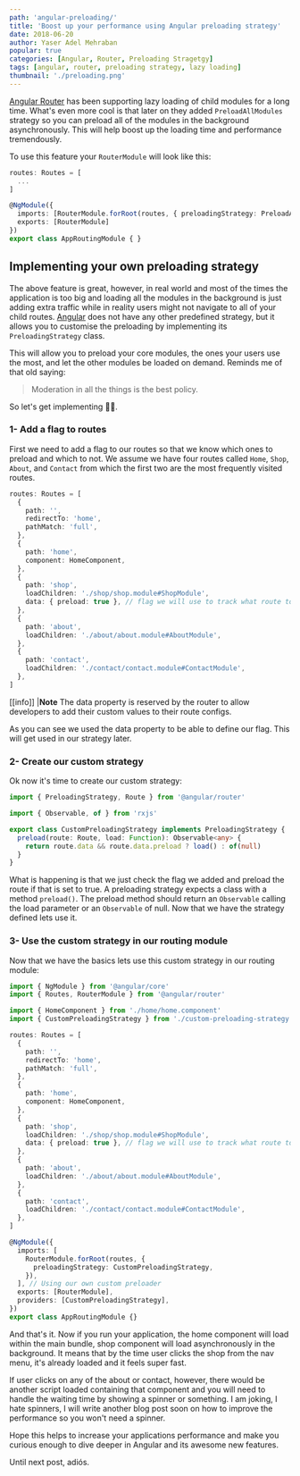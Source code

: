 ```yaml
---
path: 'angular-preloading/'
title: 'Boost up your performance using Angular preloading strategy'
date: 2018-06-20
author: Yaser Adel Mehraban
popular: true
categories: [Angular, Router, Preloading Stragetgy]
tags: [angular, router, preloading strategy, lazy loading]
thumbnail: './preloading.png'
---
```


[Angular Router](https://angular.io/api/router/Router) has been supporting lazy loading of child modules for a long time. What's even more cool is that later on they added `PreloadAllModules` strategy so you can preload all of the modules in the background asynchronously. This will help boost up the loading time and performance tremendously.

<!--more-->

To use this feature your `RouterModule` will look like this:

```typescript
routes: Routes = [
  ...
]

@NgModule({
  imports: [RouterModule.forRoot(routes, { preloadingStrategy: PreloadAllModules })],
  exports: [RouterModule]
})
export class AppRoutingModule { }
```

## Implementing your own preloading strategy

The above feature is great, however, in real world and most of the times the application is too big and loading all the modules in the background is just adding extra traffic while in reality users might not navigate to all of your child routes. [Angular](https://angular.io/) does not have any other predefined strategy, but it allows you to customise the preloading by implementing its `PreloadingStrategy` class.

This will allow you to preload your core modules, the ones your users use the most, and let the other modules be loaded on demand. Reminds me of that old saying:

> Moderation in all the things is the best policy.

So let's get implementing 👨‍💻.

### 1- Add a flag to routes

First we need to add a flag to our routes so that we know which ones to preload and which to not. We assume we have four routes called `Home`, `Shop`, `About`, and `Contact` from which the first two are the most frequently visited routes.

```typescript
routes: Routes = [
  {
    path: '',
    redirectTo: 'home',
    pathMatch: 'full',
  },
  {
    path: 'home',
    component: HomeComponent,
  },
  {
    path: 'shop',
    loadChildren: './shop/shop.module#ShopModule',
    data: { preload: true }, // flag we will use to track what route to be preloaded
  },
  {
    path: 'about',
    loadChildren: './about/about.module#AboutModule',
  },
  {
    path: 'contact',
    loadChildren: './contact/contact.module#ContactModule',
  },
]
```

[[info]]
|**Note** The data property is reserved by the router to allow developers to add their custom values to their route configs.

As you can see we used the data property to be able to define our flag. This will get used in our strategy later.

### 2- Create our custom strategy

Ok now it's time to create our custom strategy:

```typescript
import { PreloadingStrategy, Route } from '@angular/router'

import { Observable, of } from 'rxjs'

export class CustomPreloadingStrategy implements PreloadingStrategy {
  preload(route: Route, load: Function): Observable<any> {
    return route.data && route.data.preload ? load() : of(null)
  }
}
```

What is happening is that we just check the flag we added and preload the route if that is set to true. A preloading strategy expects a class with a method `preload()`. The preload method should return an `Observable` calling the load parameter or an `Observable` of null. Now that we have the strategy defined lets use it.

### 3- Use the custom strategy in our routing module

Now that we have the basics lets use this custom strategy in our routing module:

```typescript
import { NgModule } from '@angular/core'
import { Routes, RouterModule } from '@angular/router'

import { HomeComponent } from './home/home.component'
import { CustomPreloadingStrategy } from './custom-preloading-strategy'

routes: Routes = [
  {
    path: '',
    redirectTo: 'home',
    pathMatch: 'full',
  },
  {
    path: 'home',
    component: HomeComponent,
  },
  {
    path: 'shop',
    loadChildren: './shop/shop.module#ShopModule',
    data: { preload: true }, // flag we will use to track what route to be preloaded
  },
  {
    path: 'about',
    loadChildren: './about/about.module#AboutModule',
  },
  {
    path: 'contact',
    loadChildren: './contact/contact.module#ContactModule',
  },
]

@NgModule({
  imports: [
    RouterModule.forRoot(routes, {
      preloadingStrategy: CustomPreloadingStrategy,
    }),
  ], // Using our own custom preloader
  exports: [RouterModule],
  providers: [CustomPreloadingStrategy],
})
export class AppRoutingModule {}
```

And that's it. Now if you run your application, the home component will load within the main bundle, shop component will load asynchronously in the background. It means that by the time user clicks the shop from the nav menu, it's already loaded and it feels super fast.

If user clicks on any of the about or contact, however, there would be another script loaded containing that component and you will need to handle the waiting time by showing a spinner or something. I am joking, I hate spinners, I will write another blog post soon on how to improve the performance so you won't need a spinner.

Hope this helps to increase your applications performance and make you curious enough to dive deeper in Angular and its awesome new features.

Until next post, adiós.
